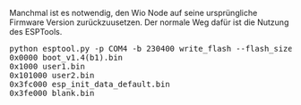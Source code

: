 <!--META {"title":"ESPTool","tags":["software","esp8266"],"createDate":null,"updateDate":1489819397046} -->
Manchmal ist es notwendig, den Wio Node auf seine ursprüngliche Firmware Version zurückzuusetzen.
Der normale Weg dafür ist die Nutzung des ESPTools.

<pre>
python esptool.py -p COM4 -b 230400 write_flash --flash_size 32m-c1 
0x0000 boot_v1.4(b1).bin 
0x1000 user1.bin 
0x101000 user2.bin 
0x3fc000 esp_init_data_default.bin 
0x3fe000 blank.bin
</pre>